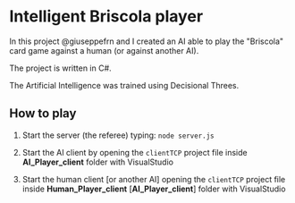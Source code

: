 # Intelligent Briscola player
In this project @giuseppefrn and I created an AI able to play the "Briscola" card game against a human (or against another AI).

The project is written in C#.

The Artificial Intelligence was trained using Decisional Threes.

## How to play

1) Start the server (the referee) typing: `node server.js`

2) Start the AI client by opening the `clientTCP` project file inside **AI_Player_client** folder with VisualStudio

3) Start the human client [or another AI] opening the `clientTCP` project file inside **Human_Player_client** [**AI_Player_client**] folder with VisualStudio
